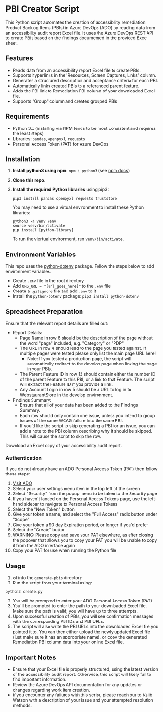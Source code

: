 # PBI Creator Script

This Python script automates the creation of accessibility remediation Product Backlog Items (PBIs) in Azure DevOps (ADO) by reading data from an accessibility audit report Excel file. It uses the Azure DevOps REST API to create PBIs based on the findings documented in the provided Excel sheet.

## Features

- Reads data from an accessibility report Excel file to create PBIs.
- Supports hyperlinks in the 'Resources, Screen Captures, Links' column.
- Generates a structured description and acceptance criteria for each PBI.
- Automatically links created PBIs to a referenced parent feature.
- Adds the PBI link to Remediation PBI column of your downloaded Excel file.
- Supports "Group" column and creates grouped PBIs

## Requirements

- Python 3.x (installing via NPM tends to be most consistent and requires the least steps)
- Libraries: `pandas`, `openpyxl`, `requests`
- Personal Access Token (PAT) for Azure DevOps

## Installation

1. **Install python3 using npm**: `npm i python3` (see [npm docs](https://www.npmjs.com/package/python3))
2. **Clone this repo**.
3. **Install the required Python libraries** using pip3:

    ```
    pip3 install pandas openpyxl requests truststore
    ```

    You may need to use a virtual environment to install these Python libraries:

    ```
    python3 -m venv venv
    source venv/bin/activate
    pip install [python-library]
    ```

    To run the viertual environment, run `venv/bin/activate`.

## Environment Variables

This repo uses the [python-dotenv](https://pypi.org/project/python-dotenv/) package. Follow the steps below to add environment variables.

- Create `.env` file in the root directory
- Add `ORG_URL = "[url_goes_here]"` to the `.env` file
- Create a `.gitignore` file and add `.env` to it
- Install the `python-dotenv` package: `pip3 install python-dotenv`

## Spreadsheet Preparation

Ensure that the relevant report details are filled out:

- Report Details:
  - Page Name in row 6 should be the description of the page without the word "page" included, e.g. "Category" or "PDP"
  - The URL in row 4 should lead to the page you tested against. If multiple pages were tested please only list the main page URL here!
    - Note: If you tested a production page, the script will automatically redirect to the develop page when linking the page in your PBIs.
  - The Parent Feature ID in row 12 should contain either the number ID of the parent Feature to this PBI, or a link to that Feature. The script will extract the Feature ID if you provide a link.
  - Any Account Login in row 5 should be a URL to log in to WebstaurantStore in the develop environment.
- Findings Summary:
  - Ensure that all of your data has been added to the Findings Summary.
  - Each row should only contain one issue, unless you intend to group issues of the same WCAG failure into the same PBI.
  - If you'd like the script to skip generating a PBI for an issue, you can add a note to the PBI column describing why it should be skipped. This will cause the script to skip the row.

Download an Excel copy of your accessibility audit report.

### Authentication

If you do not already have an ADO Personal Access Token (PAT) then follow these steps:

1. [Visit ADO](https://tfs.clarkinc.biz/DefaultCollection/_work)
2. Select your user settings menu item in the top left of the screen
3. Select "Security" from the popup menu to be taken to the Security page
4. If you haven't landed on the Personal Access Tokens page, use the left-hand sidebar to navigate to Personal Access Tokens
5. Select the "New Token" button
6. Give your token a name, and select the "Full Access" radio button under "Scope"
7. Give your token a 90 day Expiration period, or longer if you'd prefer
8. Select the "Create" button
9. WARNING: Please copy and save your PAT elsewhere, as after closing the popover that allows you to copy your PAT you will be unable to copy it from the ADO interface again
10. Copy your PAT for use when running the Python file

## Usage

1. `cd` into the `generate-pbis` directory
2. Run the script from your terminal using:

```
python3 create.py
```

2. You will be prompted to enter your ADO Personal Access Token (PAT).
3. You'll be prompted to enter the path to your downloaded Excel file. Make sure the path is valid; you will have up to three attempts.
4. Upon successful creation of PBIs, you will see confirmation messages with the corresponding PBI IDs and PBI URLs.
5. The script will also write the PBI URLs into the downloaded Excel file you pointed it to. You can then either upload the newly updated Excel file (just make sure it has an appropriate name), or copy the generated Remediation PBI column data into your online Excel file.

## Important Notes

- Ensure that your Excel file is properly structured, using the latest version of the accessibility audit report. Otherwise, this script will likely fail to find important information.
- Review the Azure DevOps API documentation for any updates or changes regarding work item creation.
- If you encounter any failures with this script, please reach out to Kalib Watson with a description of your issue and your attempted resolution methods.
